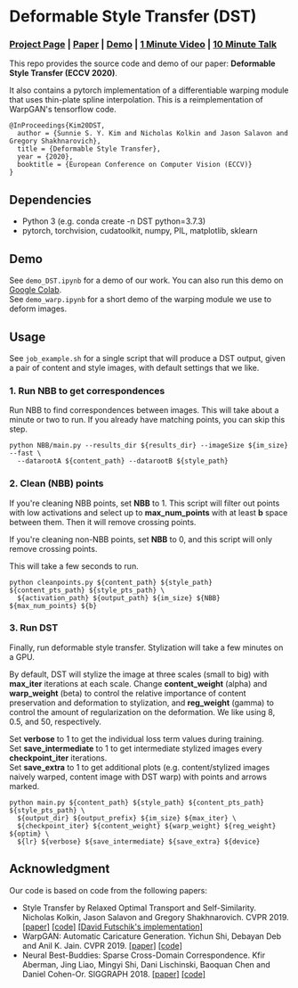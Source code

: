 # Deformable Style Transfer (DST)

### [Project Page](https://sunniesuhyoung.github.io/DST-page/) | [Paper](https://arxiv.org/abs/2003.11038) | [Demo](https://bit.ly/DST-demo) | [1 Minute Video](https://youtu.be/7qUzfcn6TPk) | [10 Minute Talk](https://youtu.be/mVU5tSxS4is) 

This repo provides the source code and demo of our paper: **Deformable Style Transfer (ECCV 2020)**.

It also contains a pytorch implementation of a differentiable warping module that uses thin-plate spline interpolation. This is a reimplementation of WarpGAN's tensorflow code.

```
@InProceedings{Kim20DST,
  author = {Sunnie S. Y. Kim and Nicholas Kolkin and Jason Salavon and Gregory Shakhnarovich},
  title = {Deformable Style Transfer},
  year = {2020},  
  booktitle = {European Conference on Computer Vision (ECCV)}  
}
```

## Dependencies

- Python 3 (e.g. conda create -n DST python=3.7.3)
- pytorch, torchvision, cudatoolkit, numpy, PIL, matplotlib, sklearn

## Demo

See ```demo_DST.ipynb``` for a demo of our work. You can also run this demo on [Google Colab](https://bit.ly/DST-demo).  
See ```demo_warp.ipynb``` for a short demo of the warping module we use to deform images.

## Usage

See ```job_example.sh``` for a single script that will produce a DST output, given a pair of content and style images, with default settings that we like.

### 1. Run NBB to get correspondences
Run NBB to find correspondences between images. This will take about a minute or two to run. If you already have matching points, you can skip this step.  
```
python NBB/main.py --results_dir ${results_dir} --imageSize ${im_size} --fast \
  --datarootA ${content_path} --datarootB ${style_path}
```

### 2. Clean (NBB) points
If you're cleaning NBB points, set **NBB** to 1. This script will filter out points with low activations and select up to **max_num_points** with at least **b** space between them. Then it will remove crossing points.

If you're cleaning non-NBB points, set **NBB** to 0, and this script will only remove crossing points. 

This will take a few seconds to run.
```
python cleanpoints.py ${content_path} ${style_path} ${content_pts_path} ${style_pts_path} \
  ${activation_path} ${output_path} ${im_size} ${NBB} ${max_num_points} ${b}
```

### 3. Run DST

Finally, run deformable style transfer. Stylization will take a few minutes on a GPU.

By default, DST will stylize the image at three scales (small to big) with **max_iter** iterations at each scale. Change **content_weight** (alpha) and **warp_weight** (beta) to control the relative importance of content preservation and deformation to stylization, and **reg_weight** (gamma) to control the amount of regularization on the deformation. We like using 8, 0.5, and 50, respectively.

Set **verbose** to 1 to get the individual loss term values during training.  
Set **save_intermediate** to 1 to get intermediate stylized images every **checkpoint_iter** iterations.  
Set **save_extra** to 1 to get additional plots (e.g. content/stylized images naively warped, content image with DST warp) with points and arrows marked.
```
python main.py ${content_path} ${style_path} ${content_pts_path} ${style_pts_path} \
  ${output_dir} ${output_prefix} ${im_size} ${max_iter} \
  ${checkpoint_iter} ${content_weight} ${warp_weight} ${reg_weight} ${optim} \
  ${lr} ${verbose} ${save_intermediate} ${save_extra} ${device}
```

## Acknowledgment
Our code is based on code from the following papers:
- Style Transfer by Relaxed Optimal Transport and Self-Similarity. Nicholas Kolkin, Jason Salavon and Gregory Shakhnarovich. CVPR 2019. [[paper]](https://arxiv.org/abs/1904.12785) [[code]](https://github.com/nkolkin13/STROTSS) [[David Futschik's implementation]](https://github.com/futscdav/strotss)
- WarpGAN: Automatic Caricature Generation. Yichun Shi, Debayan Deb and Anil K. Jain. CVPR 2019. [[paper]](https://arxiv.org/abs/1811.10100) [[code]](https://github.com/seasonSH/WarpGAN)
- Neural Best-Buddies: Sparse Cross-Domain Correspondence. Kfir Aberman, Jing Liao, Mingyi Shi, Dani Lischinski, Baoquan Chen and Daniel Cohen-Or. SIGGRAPH 2018. [[paper]](https://arxiv.org/abs/1805.04140) [[code]](https://github.com/kfiraberman/neural_best_buddies)

